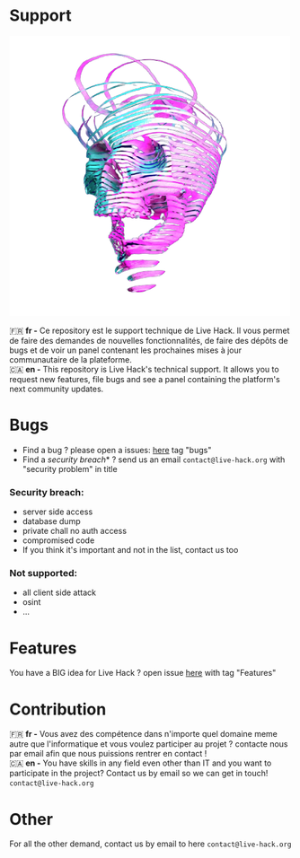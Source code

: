 # **Support**

<img src="./assets/skull.png">

🇫🇷 **fr -** Ce repository est le support technique de Live Hack. Il vous permet de faire des demandes de nouvelles fonctionnalités, de faire des dépôts de bugs et de voir un panel contenant les prochaines mises à jour communautaire de la plateforme.<br>
🇨🇦 **en -** This repository is Live Hack's technical support. It allows you to request new features, file bugs and see a panel containing the platform's next community updates.

# **Bugs**
- Find a bug ? please open a issues: [here](https://github.com/Live-Hack/Support/issues) tag "bugs"
- Find a *security breach** ? send us an email `contact@live-hack.org` with "security problem" in title

### Security breach:
- server side access
- database dump
- private chall no auth access
- compromised code  
- If you think it's important and not in the list, contact us too

### Not supported:
- all client side attack
- osint
- ... 

# **Features**
You have a BIG idea for Live Hack ? open issue [here](https://github.com/Live-Hack/Support/issues) with tag "Features"

# **Contribution**
🇫🇷 **fr -** Vous avez des compétence dans n'importe quel domaine meme autre que l'informatique et vous voulez participer au projet ? contacte nous par email afin que nous puissions rentrer en contact !<br>
🇨🇦 **en -** You have skills in any field even other than IT and you want to participate in the project? Contact us by email so we can get in touch! <br>
`contact@live-hack.org`

# **Other**
For all the other demand, contact us by email to here `contact@live-hack.org`
